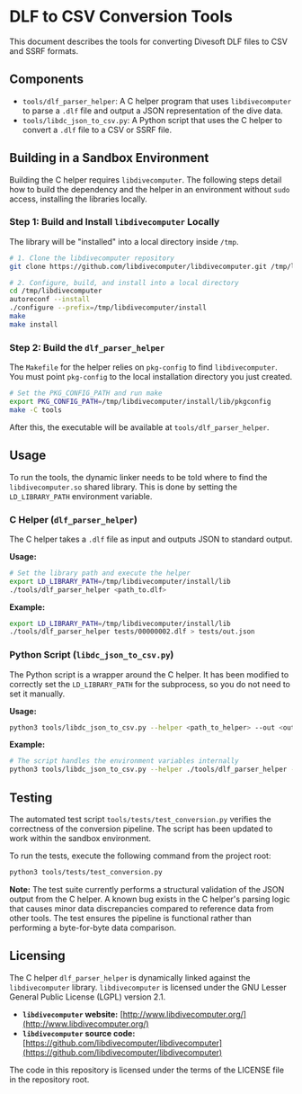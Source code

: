 # DLF to CSV Conversion Tools

This document describes the tools for converting Divesoft DLF files to CSV and SSRF formats.

## Components

- `tools/dlf_parser_helper`: A C helper program that uses `libdivecomputer` to parse a `.dlf` file and output a JSON representation of the dive data.
- `tools/libdc_json_to_csv.py`: A Python script that uses the C helper to convert a `.dlf` file to a CSV or SSRF file.

## Building in a Sandbox Environment

Building the C helper requires `libdivecomputer`. The following steps detail how to build the dependency and the helper in an environment without `sudo` access, installing the libraries locally.

### Step 1: Build and Install `libdivecomputer` Locally

The library will be "installed" into a local directory inside `/tmp`.

```bash
# 1. Clone the libdivecomputer repository
git clone https://github.com/libdivecomputer/libdivecomputer.git /tmp/libdivecomputer

# 2. Configure, build, and install into a local directory
cd /tmp/libdivecomputer
autoreconf --install
./configure --prefix=/tmp/libdivecomputer/install
make
make install
```

### Step 2: Build the `dlf_parser_helper`

The `Makefile` for the helper relies on `pkg-config` to find `libdivecomputer`. You must point `pkg-config` to the local installation directory you just created.

```bash
# Set the PKG_CONFIG_PATH and run make
export PKG_CONFIG_PATH=/tmp/libdivecomputer/install/lib/pkgconfig
make -C tools
```
After this, the executable will be available at `tools/dlf_parser_helper`.

## Usage

To run the tools, the dynamic linker needs to be told where to find the `libdivecomputer.so` shared library. This is done by setting the `LD_LIBRARY_PATH` environment variable.

### C Helper (`dlf_parser_helper`)

The C helper takes a `.dlf` file as input and outputs JSON to standard output.

**Usage:**
```bash
# Set the library path and execute the helper
export LD_LIBRARY_PATH=/tmp/libdivecomputer/install/lib
./tools/dlf_parser_helper <path_to.dlf>
```

**Example:**
```bash
export LD_LIBRARY_PATH=/tmp/libdivecomputer/install/lib
./tools/dlf_parser_helper tests/00000002.dlf > tests/out.json
```

### Python Script (`libdc_json_to_csv.py`)

The Python script is a wrapper around the C helper. It has been modified to correctly set the `LD_LIBRARY_PATH` for the subprocess, so you do not need to set it manually.

**Usage:**
```bash
python3 tools/libdc_json_to_csv.py --helper <path_to_helper> --out <output.csv> --ssrf-out <output.ssrf> <input.dlf>
```

**Example:**
```bash
# The script handles the environment variables internally
python3 tools/libdc_json_to_csv.py --helper ./tools/dlf_parser_helper --out tests/out.csv --ssrf-out tests/out.ssrf tests/00000002.dlf
```

## Testing

The automated test script `tools/tests/test_conversion.py` verifies the correctness of the conversion pipeline. The script has been updated to work within the sandbox environment.

To run the tests, execute the following command from the project root:

```bash
python3 tools/tests/test_conversion.py
```
**Note:** The test suite currently performs a structural validation of the JSON output from the C helper. A known bug exists in the C helper's parsing logic that causes minor data discrepancies compared to reference data from other tools. The test ensures the pipeline is functional rather than performing a byte-for-byte data comparison.

## Licensing

The C helper `dlf_parser_helper` is dynamically linked against the `libdivecomputer` library. `libdivecomputer` is licensed under the GNU Lesser General Public License (LGPL) version 2.1.

- **`libdivecomputer` website:** [http://www.libdivecomputer.org/](http://www.libdivecomputer.org/)
- **`libdivecomputer` source code:** [https://github.com/libdivecomputer/libdivecomputer](https://github.com/libdivecomputer/libdivecomputer)

The code in this repository is licensed under the terms of the LICENSE file in the repository root.
